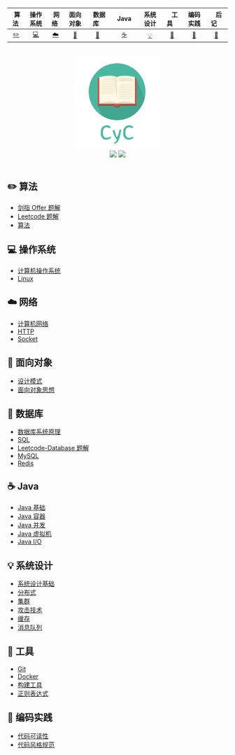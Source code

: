 <!--| Ⅰ | Ⅱ | Ⅲ | Ⅳ | Ⅴ | Ⅵ | Ⅶ | Ⅷ | Ⅸ | Ⅹ |
| :--------: | :---------: | :---------: | :---------: | :---------: | :---------:| :---------: | :-------: | :-------:| :------:|
| 算法[:pencil2:](#pencil2-算法) | 操作系统[:computer:](#computer-操作系统)|网络[:cloud:](#cloud-网络) | 面向对象[:art:](#art-面向对象) |数据库[:floppy_disk:](#floppy_disk-数据库)| Java [:coffee:](#coffee-java)| 系统设计[:bulb:](#bulb-系统设计)| 工具[:wrench:](#wrench-工具)| 编码实践[:watermelon:](#watermelon-编码实践)| 后记[:memo:](#memo-后记) | -->

| &nbsp;算法&nbsp; | 操作系统 | &nbsp;网络&nbsp; | 面向对象 | &nbsp;&nbsp;数据库&nbsp;&nbsp; | &nbsp;&nbsp;&nbsp;Java&nbsp;&nbsp;&nbsp; | 系统设计 | &nbsp;&nbsp;&nbsp;工具&nbsp;&nbsp;&nbsp; | 编码实践 | &nbsp;&nbsp;&nbsp;后记&nbsp;&nbsp;&nbsp; |
| :--------: | :---------: | :---------: | :---------: | :---------: | :---------:| :---------: | :-------: | :-------:| :------:|
| [:pencil2:](#pencil2-算法) | [:computer:](#computer-操作系统)|[:cloud:](#cloud-网络) | [:art:](#art-面向对象) |[:floppy_disk:](#floppy_disk-数据库)|  [:coffee:](#coffee-java)| [:bulb:](#bulb-系统设计)| [:wrench:](#wrench-工具)| [:watermelon:](#watermelon-编码实践)| [:memo:](#memo-后记) |

<br>

<div align="center">
    <img src="assets/LogoMakr_0zpEzN.png" width="200px">
    <br>
    <a href="https://cyc2018.github.io/CS-Notes"> <img src="https://img.shields.io/badge/>-read-4ab8a1.svg"></a>  <a href="https://xiaozhuanlan.com/CyC2018"> <img src="https://img.shields.io/badge/_-more-4ab8a1.svg"></a> 
    <br> <br>
</div> 

<!--🎓 

🎨 推荐使用 https://cyc2018.github.io/CS-Notes 进行阅读，从而获得更好的阅读体验。如果访问速度比较慢，可以考虑国内的 http://cyc2018.gitee.io/cs-notes/ 。

💯你也可以订阅 <a href="https://xiaozhuanlan.com/CyC2018">面试进阶指南</a>，包含了学习指导和面试技巧，让你更轻松拿到满意的 Offer。

⭐️欢迎关注我的公众号 CyC2018，在公众号后台回复关键字 📚 **资料** 可领取复习大纲，这份大纲是我花了一整年时间整理的面试知识点列表，不仅系统整理了面试知识点，而且标注了各个知识点的重要程度，从而帮你理清多而杂的面试知识点。可以说我基本是按照这份大纲来进行复习的，这份大纲对我拿到了 BAT 头条等 Offer 起到很大的帮助。你们完全可以和我一样根据大纲上列的知识点来进行复习，就不用看很多不重要的内容，也可以知道哪些内容很重要从而多安排一些复习时间。

<div align="center">
    <img src="https://cyc-1256109796.cos.ap-guangzhou.myqcloud.com/%E5%85%AC%E4%BC%97%E5%8F%B7.jpg" width="200px">
</div>
-->

## :pencil2: 算法

- [剑指 Offer 题解](https://github.com/tc-it-class/TC-IT-class/blob/master/技术面知识/docs/notes/剑指%20Offer%20题解%20-%20目录.md)
- [Leetcode 题解](https://github.com/tc-it-class/TC-IT-class/blob/master/技术面知识/docs/notes/Leetcode%20题解%20-%20目录.md)
- [算法](https://github.com/tc-it-class/TC-IT-class/blob/master/技术面知识/docs/notes/算法%20-%20目录.md)

## :computer: 操作系统

- [计算机操作系统](https://github.com/tc-it-class/TC-IT-class/blob/master/技术面知识/docs/notes/计算机操作系统%20-%20目录.md)
- [Linux](https://github.com/tc-it-class/TC-IT-class/blob/master/技术面知识/docs/notes/Linux.md)

## :cloud: 网络 

- [计算机网络](https://github.com/tc-it-class/TC-IT-class/blob/master/技术面知识/docs/notes/计算机网络%20-%20目录.md)
- [HTTP](https://github.com/tc-it-class/TC-IT-class/blob/master/技术面知识/docs/notes/HTTP.md)
- [Socket](https://github.com/tc-it-class/TC-IT-class/blob/master/技术面知识/docs/notes/Socket.md)

## :art: 面向对象

- [设计模式](https://github.com/tc-it-class/TC-IT-class/blob/master/技术面知识/docs/notes/设计模式.md)
- [面向对象思想](https://github.com/tc-it-class/TC-IT-class/blob/master/技术面知识/docs/notes/面向对象思想.md)

## :floppy_disk: 数据库 

- [数据库系统原理](https://github.com/tc-it-class/TC-IT-class/blob/master/技术面知识/docs/notes/数据库系统原理.md)
- [SQL](https://github.com/tc-it-class/TC-IT-class/blob/master/技术面知识/docs/notes/SQL.md)
- [Leetcode-Database 题解](https://github.com/tc-it-class/TC-IT-class/blob/master/技术面知识/docs/notes/Leetcode-Database%20题解.md)
- [MySQL](https://github.com/tc-it-class/TC-IT-class/blob/master/技术面知识/docs/notes/MySQL.md)
- [Redis](https://github.com/tc-it-class/TC-IT-class/blob/master/技术面知识/docs/notes/Redis.md)

## :coffee: Java

- [Java 基础](https://github.com/tc-it-class/TC-IT-class/blob/master/技术面知识/docs/notes/Java%20基础.md)
- [Java 容器](https://github.com/tc-it-class/TC-IT-class/blob/master/技术面知识/docs/notes/Java%20容器.md)
- [Java 并发](https://github.com/tc-it-class/TC-IT-class/blob/master/技术面知识/docs/notes/Java%20并发.md)
- [Java 虚拟机](https://github.com/tc-it-class/TC-IT-class/blob/master/技术面知识/docs/notes/Java%20虚拟机.md)
- [Java I/O](https://github.com/tc-it-class/TC-IT-class/blob/master/技术面知识/docs/notes/Java%20IO.md)

## :bulb: 系统设计 

- [系统设计基础](https://github.com/tc-it-class/TC-IT-class/blob/master/技术面知识/docs/notes/系统设计基础.md)
- [分布式](https://github.com/tc-it-class/TC-IT-class/blob/master/技术面知识/docs/notes/分布式.md)
- [集群](https://github.com/tc-it-class/TC-IT-class/blob/master/技术面知识/docs/notes/集群.md)
- [攻击技术](https://github.com/tc-it-class/TC-IT-class/blob/master/技术面知识/docs/notes/攻击技术.md)
- [缓存](https://github.com/tc-it-class/TC-IT-class/blob/master/技术面知识/docs/notes/缓存.md)
- [消息队列](https://github.com/tc-it-class/TC-IT-class/blob/master/技术面知识/docs/notes/消息队列.md)

## :wrench: 工具 

- [Git](https://github.com/tc-it-class/TC-IT-class/blob/master/技术面知识/docs/notes/Git.md)
- [Docker](https://github.com/tc-it-class/TC-IT-class/blob/master/技术面知识/docs/notes/Docker.md)
- [构建工具](https://github.com/tc-it-class/TC-IT-class/blob/master/技术面知识/docs/notes/构建工具.md)
- [正则表达式](https://github.com/tc-it-class/TC-IT-class/blob/master/技术面知识/docs/notes/正则表达式.md)

## :watermelon: 编码实践 

- [代码可读性](https://github.com/tc-it-class/TC-IT-class/blob/master/技术面知识/docs/notes/代码可读性.md)
- [代码风格规范](https://github.com/tc-it-class/TC-IT-class/blob/master/技术面知识/docs/notes/代码风格规范.md)

